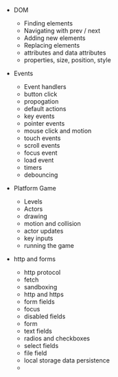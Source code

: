 - DOM
  - Finding elements
  - Navigating with prev / next
  - Adding new elements
  - Replacing elements
  - attributes and data attributes
  - properties, size, position, style

- Events
  - Event handlers
  - button click
  - propogation
  - default actions
  - key events
  - pointer events
  - mouse click and motion
  - touch events
  - scroll events
  - focus event
  - load event
  - timers
  - debouncing

- Platform Game
  - Levels
  - Actors
  - drawing
  - motion and collision
  - actor updates
  - key inputs
  - running the game

- http and forms
  - http protocol
  - fetch
  - sandboxing
  - http and https
  - form fields
  - focus
  - disabled fields
  - form
  - text fields
  - radios and checkboxes
  - select fields
  - file field
  - local storage data persistence
  - 